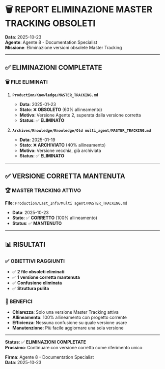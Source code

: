# 🗑️ REPORT ELIMINAZIONE MASTER TRACKING OBSOLETI

**Data**: 2025-10-23  
**Agente**: Agente 8 - Documentation Specialist  
**Missione**: Eliminazione versioni obsolete Master Tracking

---

## ✅ ELIMINAZIONI COMPLETATE

### **🗑️ FILE ELIMINATI**

1. **`Production/Knowledge/MASTER_TRACKING.md`**
   - **Data**: 2025-01-23
   - **Stato**: ❌ **OBSOLETO** (60% allineamento)
   - **Motivo**: Versione Agente 2, superata dalla versione corretta
   - **Status**: ✅ **ELIMINATO**

2. **`Archives/Knowledge/Knowledge/Old multi_agent/MASTER_TRACKING.md`**
   - **Data**: 2025-01-19
   - **Stato**: ❌ **ARCHIVIATO** (40% allineamento)
   - **Motivo**: Versione vecchia, già archiviata
   - **Status**: ✅ **ELIMINATO**

---

## ✅ VERSIONE CORRETTA MANTENUTA

### **🏆 MASTER TRACKING ATTIVO**
**File**: `Production/Last_Info/Multi agent/MASTER_TRACKING.md`
- **Data**: 2025-10-23
- **Stato**: ✅ **CORRETTO** (100% allineamento)
- **Status**: ✅ **MANTENUTO**

---

## 📊 RISULTATI

### **✅ OBIETTIVI RAGGIUNTI**
- ✅ **2 file obsoleti eliminati**
- ✅ **1 versione corretta mantenuta**
- ✅ **Confusione eliminata**
- ✅ **Struttura pulita**

### **🎯 BENEFICI**
- **Chiarezza**: Solo una versione Master Tracking attiva
- **Allineamento**: 100% allineamento con progetto corrente
- **Efficienza**: Nessuna confusione su quale versione usare
- **Manutenzione**: Più facile aggiornare una sola versione

---

**Status**: ✅ **ELIMINAZIONI COMPLETATE**  
**Prossimo**: Continuare con versione corretta come riferimento unico

**Firma**: Agente 8 - Documentation Specialist  
**Data**: 2025-10-23
